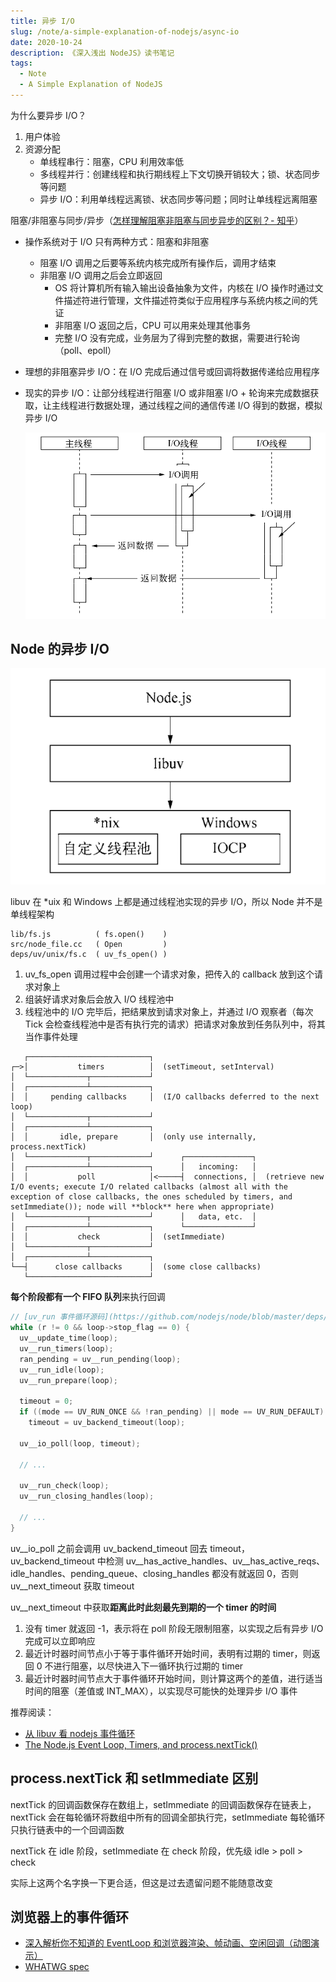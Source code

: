 ```yaml
---
title: 异步 I/O
slug: /note/a-simple-explanation-of-nodejs/async-io
date: 2020-10-24
description: 《深入浅出 NodeJS》读书笔记
tags:
  - Note
  - A Simple Explanation of NodeJS
---
```


为什么要异步 I/O？

1. 用户体验
2. 资源分配
    - 单线程串行：阻塞，CPU 利用效率低
    - 多线程并行：创建线程和执行期线程上下文切换开销较大；锁、状态同步等问题
    - 异步 I/O：利用单线程远离锁、状态同步等问题；同时让单线程远离阻塞

阻塞/非阻塞与同步/异步（[怎样理解阻塞非阻塞与同步异步的区别？- 知乎](https://www.zhihu.com/question/19732473/answer/20851256)）

- 操作系统对于 I/O 只有两种方式：阻塞和非阻塞
  - 阻塞 I/O 调用之后要等系统内核完成所有操作后，调用才结束
  - 非阻塞 I/O 调用之后会立即返回
    - OS 将计算机所有输入输出设备抽象为文件，内核在 I/O 操作时通过文件描述符进行管理，文件描述符类似于应用程序与系统内核之间的凭证
    - 非阻塞 I/O 返回之后，CPU 可以用来处理其他事务
    - 完整 I/O 没有完成，业务层为了得到完整的数据，需要进行轮询（poll、epoll）
- 理想的非阻塞异步 I/O：在 I/O 完成后通过信号或回调将数据传递给应用程序
- 现实的异步 I/O：让部分线程进行阻塞 I/O 或非阻塞 I/O + 轮询来完成数据获取，让主线程进行数据处理，通过线程之间的通信传递 I/O 得到的数据，模拟异步 I/O

    ![现实中的异步 I/O](./images/async-io.png)

## Node 的异步 I/O

![基于 libuv 的架构图](./images/node-libuv.png)

libuv 在 *uix 和 Windows 上都是通过线程池实现的异步 I/O，所以 Node 并不是单线程架构

```text
lib/fs.js          ( fs.open()    )
src/node_file.cc   ( Open         )
deps/uv/unix/fs.c  ( uv_fs_open() )
```

1. uv_fs_open 调用过程中会创建一个请求对象，把传入的 callback 放到这个请求对象上
2. 组装好请求对象后会放入 I/O 线程池中
3. 线程池中的 I/O 完毕后，把结果放到请求对象上，并通过 I/O 观察者（每次 Tick 会检查线程池中是否有执行完的请求）把请求对象放到任务队列中，将其当作事件处理

```text
   ┌───────────────────────────┐
┌─>│           timers          │  (setTimeout, setInterval)
│  └─────────────┬─────────────┘
│  ┌─────────────┴─────────────┐
│  │     pending callbacks     │  (I/O callbacks deferred to the next loop)
│  └─────────────┬─────────────┘
│  ┌─────────────┴─────────────┐
│  │       idle, prepare       │  (only use internally, process.nextTick)
│  └─────────────┬─────────────┘      ┌───────────────┐
│  ┌─────────────┴─────────────┐      │   incoming:   │
│  │           poll            │<─────┤  connections, │  (retrieve new I/O events; execute I/O related callbacks (almost all with the exception of close callbacks, the ones scheduled by timers, and setImmediate()); node will **block** here when appropriate)
│  └─────────────┬─────────────┘      │   data, etc.  │
│  ┌─────────────┴─────────────┐      └───────────────┘
│  │           check           │  (setImmediate)
│  └─────────────┬─────────────┘
│  ┌─────────────┴─────────────┐
└──┤      close callbacks      │  (some close callbacks)
   └───────────────────────────┘
```

**每个阶段都有一个 FIFO 队列**来执行回调

```c
// [uv_run 事件循环源码](https://github.com/nodejs/node/blob/master/deps/uv/src/unix/core.c#L365)
while (r != 0 && loop->stop_flag == 0) {
  uv__update_time(loop);
  uv__run_timers(loop);
  ran_pending = uv__run_pending(loop);
  uv__run_idle(loop);
  uv__run_prepare(loop);

  timeout = 0;
  if ((mode == UV_RUN_ONCE && !ran_pending) || mode == UV_RUN_DEFAULT)
    timeout = uv_backend_timeout(loop);

  uv__io_poll(loop, timeout);
  
  // ...

  uv__run_check(loop);
  uv__run_closing_handles(loop);
  
  // ...
}
```

uv\_\_io\_poll 之前会调用 uv\_backend\_timeout 回去 timeout，uv\_backend\_timeout 中检测 uv\_\_has\_active\_handles、uv\_\_has\_active\_reqs、idle\_handles、pending\_queue、closing\_handles 都没有就返回 0，否则 uv\_\_next\_timeout 获取 timeout

uv\_\_next\_timeout 中获取**距离此时此刻最先到期的一个 timer 的时间**

1. 没有 timer 就返回 -1，表示将在 poll 阶段无限制阻塞，以实现之后有异步 I/O 完成可以立即响应
2. 最近计时器时间节点小于等于事件循环开始时间，表明有过期的 timer，则返回 0 不进行阻塞，以尽快进入下一循环执行过期的 timer
3. 最近计时器时间节点大于事件循环开始时间，则计算这两个的差值，进行适当时间的阻塞（差值或 INT_MAX），以实现尽可能快的处理异步 I/O 事件

推荐阅读：

- [从 libuv 看 nodejs 事件循环](https://set.sh/post/200317-how-nodejs-event-loop-works)
- [The Node.js Event Loop, Timers, and process.nextTick()](https://nodejs.org/zh-cn/docs/guides/event-loop-timers-and-nexttick/)

## process.nextTick 和 setImmediate 区别

nextTick 的回调函数保存在数组上，setImmediate 的回调函数保存在链表上，nextTick 会在每轮循环将数组中所有的回调全部执行完，setImmediate 每轮循环只执行链表中的一个回调函数

nextTick 在 idle 阶段，setImmediate 在 check 阶段，优先级 idle > poll > check

实际上这两个名字换一下更合适，但这是过去遗留问题不能随意改变

## 浏览器上的事件循环

- [深入解析你不知道的 EventLoop 和浏览器渲染、帧动画、空闲回调（动图演示）](https://juejin.im/post/6844904165462769678)
- [WHATWG spec](https://html.spec.whatwg.org/multipage/webappapis.html#event-loops)
